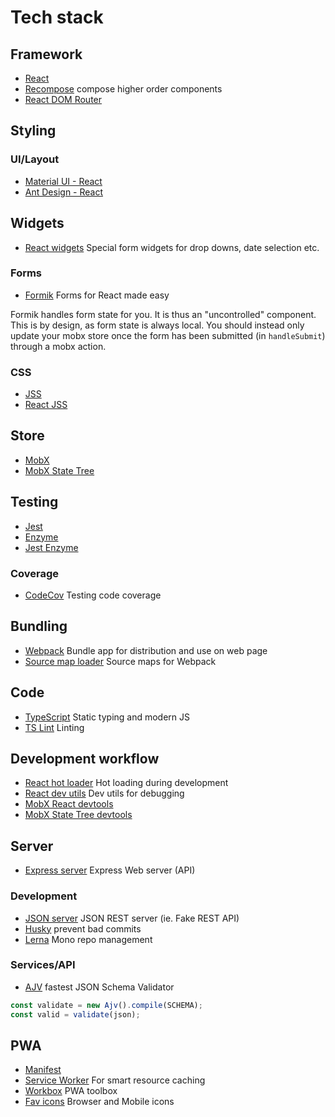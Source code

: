 # Tech stack

## Framework

- [React](https://reactjs.org/)
- [Recompose](https://recompose.docsforhumans.com/) compose higher order components
- [React DOM Router](https://reacttraining.com/react-router/web/guides/philosophy)

## Styling

### UI/Layout

- [Material UI - React](https://material-ui.com/)
- [Ant Design - React](https://ant.design/docs/react/introduce)

## Widgets

- [React widgets](https://jquense.github.io/react-widgets/) Special form widgets for drop downs, date selection etc.

### Forms

- [Formik](https://www.npmjs.com/package/formik) Forms for React made easy

Formik handles form state for you. It is thus an "uncontrolled" component. This is by design, as form state is always local. You should instead only update your mobx store once the form has been submitted (in `handleSubmit`) through a mobx action.

### CSS

- [JSS](https://github.com/cssinjs/jss)
- [React JSS](http://cssinjs.org/react-jss/)

## Store

- [MobX](https://mobx.js.org/)
- [MobX State Tree](https://github.com/mobxjs/mobx-state-tree)

## Testing

- [Jest](https://jestjs.io/)
- [Enzyme](http://airbnb.io/enzyme/)
- [Jest Enzyme](https://www.npmjs.com/package/jest-enzyme)

### Coverage

- [CodeCov](https://codecov.io/) Testing code coverage

## Bundling

- [Webpack](https://webpack.js.org/) Bundle app for distribution and use on web page
- [Source map loader](https://github.com/webpack-contrib/source-map-loader) Source maps for Webpack

## Code

- [TypeScript](https://www.typescriptlang.org/) Static typing and modern JS
- [TS Lint](https://palantir.github.io/tslint/) Linting

## Development workflow

- [React hot loader](https://gaearon.github.io/react-hot-loader/) Hot loading during development
- [React dev utils](https://www.npmjs.com/package/react-dev-utils) Dev utils for debugging
- [MobX React devtools](https://github.com/mobxjs/mobx-devtools/blob/master/README.md#mobx-state-tree)
- [MobX State Tree devtools](https://github.com/mobxjs/mobx-react-devtools)

## Server

- [Express server](https://expressjs.com/) Express Web server (API)

### Development

- [JSON server](https://github.com/typicode/json-server) JSON REST server (ie. Fake REST API)
- [Husky](https://www.npmjs.com/package/husky) prevent bad commits
- [Lerna](https://lernajs.io) Mono repo management

### Services/API

- [AJV](https://ajv.js.org/) fastest JSON Schema Validator

```js
const validate = new Ajv().compile(SCHEMA);
const valid = validate(json);
```

## PWA

- [Manifest](https://developers.google.com/web/fundamentals/web-app-manifest/)
- [Service Worker](https://developers.google.com/web/ilt/pwa/introduction-to-service-worker-slides) For smart resource caching
- [Workbox](https://developers.google.com/web/tools/workbox/) PWA toolbox
- [Fav icons](https://realfavicongenerator.net/) Browser and Mobile icons

